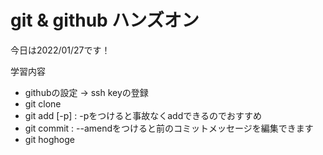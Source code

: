 # git & github ハンズオン

今日は2022/01/27です！

学習内容
* githubの設定 -> ssh keyの登録
* git clone
* git add [-p] : -pをつけると事故なくaddできるのでおすすめ
* git commit : --amendをつけると前のコミットメッセージを編集できます
* git hoghoge

